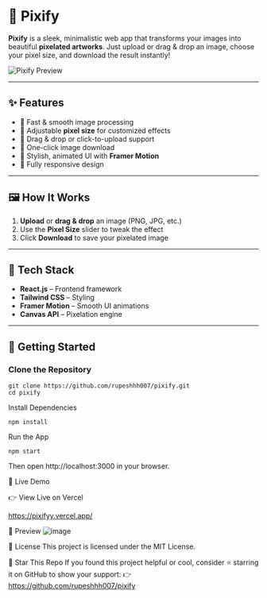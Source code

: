 # 🎨 Pixify

**Pixify** is a sleek, minimalistic web app that transforms your images into beautiful **pixelated artworks**. Just upload or drag & drop an image, choose your pixel size, and download the result instantly!

![Pixify Preview](https://github.com/user-attachments/assets/eec22d42-53cd-4a87-ad13-61c46947a0b6)

---

## ✨ Features

- 🚀 Fast & smooth image processing
- 🧱 Adjustable **pixel size** for customized effects
- 📂 Drag & drop or click-to-upload support
- 💾 One-click image download
- 🎨 Stylish, animated UI with **Framer Motion**
- 📱 Fully responsive design

---

## 🖼️ How It Works

1. **Upload** or **drag & drop** an image (PNG, JPG, etc.)
2. Use the **Pixel Size** slider to tweak the effect
3. Click **Download** to save your pixelated image

---

## 🔧 Tech Stack

- **React.js** – Frontend framework
- **Tailwind CSS** – Styling
- **Framer Motion** – Smooth UI animations
- **Canvas API** – Pixelation engine

---
## 🚀 Getting Started

### Clone the Repository

```
git clone https://github.com/rupeshhh007/pixify.git
cd pixify
```

Install Dependencies
```
npm install
```
Run the App
```
npm start
```
Then open http://localhost:3000 in your browser.

🔗 Live Demo

👉 View Live on Vercel

https://pixifyy.vercel.app/

📸 Preview
![image](https://github.com/user-attachments/assets/d26283a7-47fb-4fd9-84a3-11f4f91bd885)


📄 License
This project is licensed under the MIT License.

🌟 Star This Repo
If you found this project helpful or cool, consider ⭐ starring it on GitHub to show your support:
👉 https://github.com/rupeshhh007/pixify

